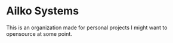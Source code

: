 # Ailko Systems
This is an organization made for personal projects I might want to opensource at some point.